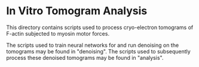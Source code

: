 # In Vitro Tomogram Analysis
This directory contains scripts used to process cryo-electron tomograms of F-actin subjected to myosin motor forces.

The scripts used to train neural networks for and run denoising on the tomograms may be found in "denoising".
The scripts used to subsequently process these denoised tomograms may be found in "analysis".
